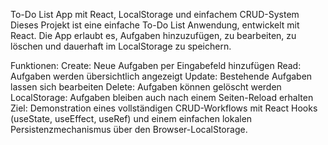 To-Do List App mit React, LocalStorage und einfachem CRUD-System
Dieses Projekt ist eine einfache To-Do List Anwendung, entwickelt mit React. Die App erlaubt es, Aufgaben hinzuzufügen, zu bearbeiten, zu löschen und dauerhaft im LocalStorage zu speichern.

Funktionen:
Create: Neue Aufgaben per Eingabefeld hinzufügen
Read: Aufgaben werden übersichtlich angezeigt
Update: Bestehende Aufgaben lassen sich bearbeiten
Delete: Aufgaben können gelöscht werden
LocalStorage: Aufgaben bleiben auch nach einem Seiten-Reload erhalten
Ziel:
Demonstration eines vollständigen CRUD-Workflows mit React Hooks (useState, useEffect, useRef) und einem einfachen lokalen Persistenzmechanismus über den Browser-LocalStorage.
